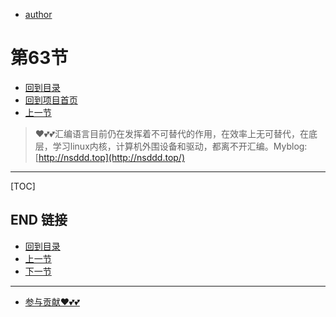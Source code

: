 + [author](https://github.com/3293172751)
# 第63节
+ [回到目录](../README.md)
+ [回到项目首页](../../README.md)
+ [上一节](62.md)
> ❤️💕💕汇编语言目前仍在发挥着不可替代的作用，在效率上无可替代，在底层，学习linux内核，计算机外围设备和驱动，都离不开汇编。Myblog:[http://nsddd.top](http://nsddd.top/)
---
[TOC]





## END 链接
+ [回到目录](../README.md)
+ [上一节](62.md)
+ [下一节](64.md)
---
+ [参与贡献❤️💕💕](https://github.com/3293172751/Block_Chain/blob/master/Git/git-contributor.md)